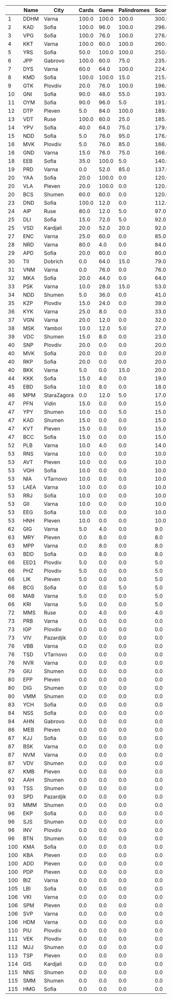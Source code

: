 | |Name|City|Cards|Game|Palindromes|Score|
|---|---|---|---|---|---|---|
|1|DDHM|Varna|100.0|100.0|100.0|300.0|
|2|KAD|Sofia|100.0|96.0|100.0|296.0|
|3|VPG|Sofia|100.0|76.0|100.0|276.0|
|4|KKT|Varna|100.0|60.0|100.0|260.0|
|5|YRS|Sofia|50.0|100.0|100.0|250.0|
|6|JPP|Gabrovo|100.0|60.0|75.0|235.0|
|7|DYS|Varna|60.0|64.0|100.0|224.0|
|8|KMD|Sofia|100.0|100.0|15.0|215.0|
|9|GTK|Plovdiv|20.0|76.0|100.0|196.0|
|10|GNI|Sofia|90.0|48.0|55.0|193.0|
|11|OYM|Sofia|90.0|96.0|5.0|191.0|
|12|DTP|Pleven|5.0|84.0|100.0|189.0|
|13|VDT|Ruse|100.0|60.0|25.0|185.0|
|14|YPV|Sofia|40.0|64.0|75.0|179.0|
|15|NDD|Sofia|5.0|76.0|95.0|176.0|
|16|MVK|Plovdiv|5.0|76.0|85.0|166.0|
|16|GND|Varna|15.0|76.0|75.0|166.0|
|18|EEB|Sofia|35.0|100.0|5.0|140.0|
|19|PRD|Varna|0.0|52.0|85.0|137.0|
|20|YAA|Sofia|20.0|100.0|0.0|120.0|
|20|VLA|Pleven|20.0|100.0|0.0|120.0|
|20|BCS|Shumen|60.0|60.0|0.0|120.0|
|23|DND|Sofia|100.0|12.0|0.0|112.0|
|24|AIP|Ruse|80.0|12.0|5.0|97.0|
|25|DLI|Sofia|15.0|72.0|5.0|92.0|
|25|VSD|Kardjali|20.0|52.0|20.0|92.0|
|27|ENC|Varna|25.0|60.0|0.0|85.0|
|28|NRD|Varna|80.0|4.0|0.0|84.0|
|29|APD|Sofia|20.0|60.0|0.0|80.0|
|30|TII|Dobrich|0.0|64.0|15.0|79.0|
|31|VNM|Varna|0.0|76.0|0.0|76.0|
|32|MKA|Sofia|20.0|44.0|0.0|64.0|
|33|PSK|Varna|10.0|28.0|15.0|53.0|
|34|NDD|Shumen|5.0|36.0|0.0|41.0|
|35|KZP|Plovdiv|15.0|24.0|0.0|39.0|
|36|KYK|Varna|25.0|8.0|0.0|33.0|
|37|VGN|Varna|20.0|12.0|0.0|32.0|
|38|MSK|Yambol|10.0|12.0|5.0|27.0|
|39|VDC|Shumen|15.0|8.0|0.0|23.0|
|40|SNP|Plovdiv|20.0|0.0|0.0|20.0|
|40|MVK|Sofia|20.0|0.0|0.0|20.0|
|40|RKP|Sofia|20.0|0.0|0.0|20.0|
|40|BKK|Varna|5.0|0.0|15.0|20.0|
|44|KKK|Sofia|15.0|4.0|0.0|19.0|
|45|EBD|Sofia|10.0|8.0|0.0|18.0|
|46|MPM|StaraZagora|0.0|12.0|5.0|17.0|
|47|PFN|Vidin|15.0|0.0|0.0|15.0|
|47|YPY|Shumen|10.0|0.0|5.0|15.0|
|47|KAD|Shumen|15.0|0.0|0.0|15.0|
|47|KVT|Pleven|15.0|0.0|0.0|15.0|
|47|BCC|Sofia|15.0|0.0|0.0|15.0|
|52|PLB|Varna|10.0|4.0|0.0|14.0|
|53|RNS|Varna|10.0|0.0|0.0|10.0|
|53|AVT|Pleven|10.0|0.0|0.0|10.0|
|53|VGH|Sofia|10.0|0.0|0.0|10.0|
|53|NIA|VTarnovo|10.0|0.0|0.0|10.0|
|53|LAEA|Varna|10.0|0.0|0.0|10.0|
|53|RRJ|Sofia|10.0|0.0|0.0|10.0|
|53|GII|Varna|10.0|0.0|0.0|10.0|
|53|EEG|Sofia|10.0|0.0|0.0|10.0|
|53|HNH|Pleven|10.0|0.0|0.0|10.0|
|62|GIG|Varna|5.0|4.0|0.0|9.0|
|63|MRY|Pleven|0.0|8.0|0.0|8.0|
|63|MPP|Varna|0.0|8.0|0.0|8.0|
|63|BDD|Sofia|0.0|8.0|0.0|8.0|
|66|EED1|Plovdiv|5.0|0.0|0.0|5.0|
|66|PHZ|Plovdiv|5.0|0.0|0.0|5.0|
|66|LIK|Pleven|5.0|0.0|0.0|5.0|
|66|BCG|Sofia|0.0|0.0|5.0|5.0|
|66|MAB|Varna|5.0|0.0|0.0|5.0|
|66|KRI|Varna|5.0|0.0|0.0|5.0|
|72|MMS|Ruse|0.0|4.0|0.0|4.0|
|73|PRB|Varna|0.0|0.0|0.0|0.0|
|73|IGP|Plovdiv|0.0|0.0|0.0|0.0|
|73|VIV|Pazardjik|0.0|0.0|0.0|0.0|
|76|VBB|Varna|0.0|0.0|0.0|0.0|
|76|TSD|VTarnovo|0.0|0.0|0.0|0.0|
|76|NVR|Varna|0.0|0.0|0.0|0.0|
|79|GIU|Shumen|0.0|0.0|0.0|0.0|
|80|EPP|Pleven|0.0|0.0|0.0|0.0|
|80|DIG|Shumen|0.0|0.0|0.0|0.0|
|80|VMM|Shumen|0.0|0.0|0.0|0.0|
|83|YCH|Sofia|0.0|0.0|0.0|0.0|
|84|NSS|Sofia|0.0|0.0|0.0|0.0|
|84|AHN|Gabrovo|0.0|0.0|0.0|0.0|
|86|MEB|Pleven|0.0|0.0|0.0|0.0|
|87|KJJ|Sofia|0.0|0.0|0.0|0.0|
|87|BSK|Varna|0.0|0.0|0.0|0.0|
|87|NVM|Varna|0.0|0.0|0.0|0.0|
|87|VDV|Shumen|0.0|0.0|0.0|0.0|
|87|KMB|Pleven|0.0|0.0|0.0|0.0|
|92|AAH|Shumen|0.0|0.0|0.0|0.0|
|93|TSS|Shumen|0.0|0.0|0.0|0.0|
|93|SPD|Pazardjik|0.0|0.0|0.0|0.0|
|93|MMM|Shumen|0.0|0.0|0.0|0.0|
|96|EKP|Sofia|0.0|0.0|0.0|0.0|
|96|SJS|Shumen|0.0|0.0|0.0|0.0|
|96|INV|Plovdiv|0.0|0.0|0.0|0.0|
|96|BTN|Shumen|0.0|0.0|0.0|0.0|
|100|KMA|Sofia|0.0|0.0|0.0|0.0|
|100|KBA|Pleven|0.0|0.0|0.0|0.0|
|100|ADD|Pleven|0.0|0.0|0.0|0.0|
|100|PDP|Pleven|0.0|0.0|0.0|0.0|
|100|BIZ|Varna|0.0|0.0|0.0|0.0|
|105|LBI|Sofia|0.0|0.0|0.0|0.0|
|106|VKI|Varna|0.0|0.0|0.0|0.0|
|106|SPM|Pleven|0.0|0.0|0.0|0.0|
|106|SVP|Varna|0.0|0.0|0.0|0.0|
|106|HDM|Varna|0.0|0.0|0.0|0.0|
|110|PIU|Plovdiv|0.0|0.0|0.0|0.0|
|111|VEK|Plovdiv|0.0|0.0|0.0|0.0|
|112|MJJ|Shumen|0.0|0.0|0.0|0.0|
|113|TSP|Pleven|0.0|0.0|0.0|0.0|
|114|GIS|Kardjali|0.0|0.0|0.0|0.0|
|115|NNS|Shumen|0.0|0.0|0.0|0.0|
|115|SMM|Shumen|0.0|0.0|0.0|0.0|
|115|HMG|Sofia|0.0|0.0|0.0|0.0|
